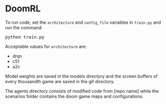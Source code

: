 # DoomRL

To run code, set the `architecture` and `config_file` variables in `train.py` and run the command:

<pre>
python train.py
</pre>

Acceptable values for `architecture` are:
<ul>
<li> drqn
<li> c51
<li> a2c
</ul>

Model weights are saved in the models directory and the screen buffers of every thousandth game are saved in the gif directory.

The agents directory consists of modified code from [repo name] while the scenarios folder contains the doom game maps and configurations.

